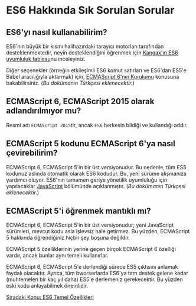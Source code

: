 # ES6 Hakkında Sık Sorulan Sorular

## ES6'yı nasıl kullanabilirim?

ES6'nın büyük bir kısmı halihazırdaki tarayıcı motorları tarafından desteklenmektedir, neyin desteklendiğini öğrenmek için [Kangax'ın ES6 uyumluluk tablosu](http://kangax.github.io/compat-table/es6/)nu inceleyiniz.

Diğer seçenekler (örneğin etkileşimli ES6 komut satırları ve ES6'dan ES5'e Babel aracılığıyla aktarmak) için, [ECMAScript 6'nın Kurulumu](https://leanpub.com/setting-up-es6/read#ch_deploying-es6) konusuna bakabilirsiniz. (<i>Bu dokümanın Türkçesi eklenecektir.</i>)

## ECMAScript 6, ECMAScript 2015 olarak adlandırılmıyor mu?

Resmi adı `ECMAScript 2015`tir, ancak `ES6` herkesin bildiği ve kullandığı addır.

## ECMAScript 5 kodunu ECMAScript 6'ya nasıl çevirebilirim?

ECMAScript 6, ECMAScript 5'in bir üst versiyonudur. Bu nedenle, tüm ES5 kodunuz aslında otomatik olarak ES6 kodudur. Bu, yeni sürüme alışmanıza yardımcı oluyor. ES6'nın tamamen geriye yönetilik uyumluluğu için yapılacaklar [JavaScript](http://exploringjs.com/es6/ch_one-javascript.html#ch_one-javascript) bölümünde açıklanmıştır. (<i>Bu dokümanın Türkçesi eklenecektir.</i>)

## ECMAScript 5'i öğrenmek mantıklı mı?

ECMAScript 6, ECMAScript 5'in bir üst versiyonudur; yeni JavaScript sürümleri, mevcut kodu asla işlevsiz hale getirmez. Bu yüzden, ECMAScript 5 hakkında öğrendiğiniz hiçbir şey boşuna değildir.

ECMAScript 5 özelliklerinin yerine geçen birçok ECMAScript 6 özelliği vardır, ancak bunlar aynı temeli kullanırlar.
 
ECMAScript 6, ECMAScript 5'e derlendiği sürece ES5 çıktısını anlamak faydalı olacaktır. Ayrıca, tüm bworserlarda ES6'ya tam destek gelene kadar (muhtemelen bir kaç yıl daha) ES5'e derlemeniz gerekecektir. Bu yüzden eski kodu anlayabilmek önemlidir.

<a href="https://omergulcicek.github.io/es6/es6-temel-ozellikleri/var-dan-cost-let-e">Sıradaki Konu: ES6 Temel Özellikleri</a>
